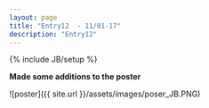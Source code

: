 ```yaml
---
layout: page
title: "Entry12  - 11/01-17"
description: "Entry12"
---
```

{% include JB/setup %}

**Made some additions to the poster**

![poster]({{ site.url }}/assets/images/poser_JB.PNG)

